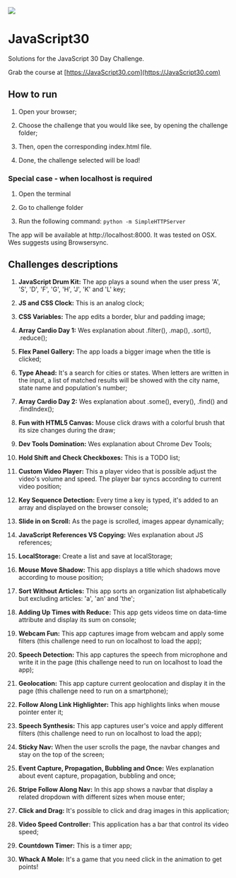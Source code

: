 ![](https://javascript30.com/images/JS3-social-share.png)

# JavaScript30

Solutions for the JavaScript 30 Day Challenge.

Grab the course at [https://JavaScript30.com](https://JavaScript30.com)

## How to run

1. Open your browser;

2. Choose the challenge that you would like see, by opening the challenge folder;

3. Then, open the corresponding index.html file.

4. Done, the challenge selected will be load!

### Special case - when localhost is required

1. Open the terminal

2. Go to challenge folder

3. Run the following command: `python -m SimpleHTTPServer`

The app will be available at http://localhost:8000.  It was tested on OSX.  Wes suggests using Browsersync.

## Challenges descriptions

01. **JavaScript Drum Kit:** The app plays a sound when the user press 'A', 'S', 'D', 'F', 'G', 'H', 'J', 'K' and 'L' key;

02. **JS and CSS Clock:** This is an analog clock;

03. **CSS Variables:** The app edits a border, blur and padding image;

04. **Array Cardio Day 1:**	Wes explanation about .filter(), .map(), .sort(), .reduce();

05. **Flex Panel Gallery:**	The app loads a bigger image when the title is clicked;

06. **Type Ahead:**	It's a search for cities or states. When letters are written in the input, a list of matched results will be showed with the city name, state name and population's number;

07. **Array Cardio Day 2:**	Wes explanation about .some(), every(), .find() and .findIndex();

08. **Fun with HTML5 Canvas:** Mouse click draws with a colorful brush that its size changes during the draw;

09. **Dev Tools Domination:** Wes explanation about Chrome Dev Tools;

10. **Hold Shift and Check Checkboxes:** This is a TODO list;

11. **Custom Video Player:** This a player video that is possible adjust the video's volume and speed. The player bar syncs according to current video position;
	
12. **Key Sequence Detection:**	Every time a key is typed, it's added to an array and displayed on the browser console;

13. **Slide in on Scroll:** As the page is scrolled, images appear dynamically;

14. **JavaScript References VS Copying:** Wes explanation about JS references;

15. **LocalStorage:** Create a list and save at localStorage;

16. **Mouse Move Shadow:** This app displays a title which shadows move according to mouse position;

17. **Sort Without Articles:**	This app sorts an organization list alphabetically but excluding articles: 'a', 'an' and 'the';

18. **Adding Up Times with Reduce:**  This app gets videos time on data-time attribute and display its sum on console;

19. **Webcam Fun:**	This app captures image from webcam and apply some filters (this challenge need to run on localhost to load the app);

20. **Speech Detection:** This app captures the speech from microphone and write it in the page (this challenge need to run on localhost to load the app);

21. **Geolocation:** This app capture current geolocation and display it in the page (this challenge need to run on a smartphone); 

22. **Follow Along Link Highlighter:** This app highlights links when mouse pointer enter it;

23. **Speech Synthesis:** This app captures user's voice and apply different filters (this challenge need to run on localhost to load the app);

24. **Sticky Nav:** When the user scrolls the page, the navbar changes and stay on the top of the screen;

25. **Event Capture, Propagation, Bubbling and Once:** Wes explanation about event capture, propagation, bubbling and once;

26. **Stripe Follow Along Nav:** In this app shows a navbar that display a related dropdown with different sizes when mouse enter;

27. **Click and Drag:**	It's possible to click and drag images in this application;

28. **Video Speed Controller:** This application has a bar that control its video speed;

29. **Countdown Timer:** This is a timer app;

30. **Whack A Mole:** It's a game that you need click in the animation to get points!
